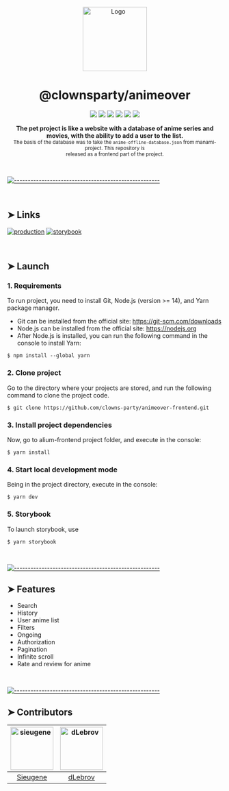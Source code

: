 <p align="center">
  <img src="https://avatars.githubusercontent.com/u/71570015?s=200&v=4" alt="Logo" width="150" height="150" />
</p>
<h1 align="center">@clownsparty/animeover</h1>
<p align="center">
<img src="https://img.shields.io/badge/contributors-2-red"/>
<img src="https://img.shields.io/badge/packages-1-blue"/>
<img src="https://img.shields.io/badge/release-v0.0-blue"/>
<img src="https://img.shields.io/badge/typescript-4.2.4-blue"/>
<img src="https://img.shields.io/badge/storybook-6.3.4-blue"/>
<img src="https://img.shields.io/badge/next-10.1.3-blue"/>
	</p>

<p align="center">
  <b>The pet project is like a website with a database of anime series and   <br/>
  movies, with the ability to add a user to the list.</b>
  <br/>
  <sub>
  The basis of the database was to take the <code>anime-offline-database.json</code> from manami-project. This repository is   <br/>
 released as a frontend part of the project.<sub>
</p>
<br/>

[![-----------------------------------------------------](https://raw.githubusercontent.com/andreasbm/readme/master/assets/lines/colored.png)](#table-of-contents)

<br/>

## ➤ Links

[![production](https://img.shields.io/badge/production-v1-blue)](https://animeover.herokuapp.com/)
[![storybook](https://img.shields.io/badge/storybook-v1-blue)](https://clowns-party.github.io/animeover-frontend)



<br/>

## ➤ Launch

### 1. Requirements

To run project, you need to install Git, Node.js (version >= 14), and Yarn package manager.

- Git can be installed from the official site: https://git-scm.com/downloads
- Node.js can be installed from the official site: https://nodejs.org
- After Node.js is installed, you can run the following command in the console to install Yarn:

`$ npm install --global yarn `

### 2. Clone project

Go to the directory where your projects are stored, and run the following command to clone the project code.

`$ git clone https://github.com/clowns-party/animeover-frontend.git `

### 3. Install project dependencies

Now, go to alium-frontend project folder, and execute in the console:

`$ yarn install `

### 4. Start local development mode

Being in the project directory, execute in the console:

`$ yarn dev `

### 5. Storybook

To launch storybook, use

`$ yarn storybook `

<br/>

[![-----------------------------------------------------](https://raw.githubusercontent.com/andreasbm/readme/master/assets/lines/colored.png)](#table-of-contents)

## ➤ Features
- Search
- History
- User anime list
- Filters
- Ongoing
- Authorization 
- Pagination
- Infinite scroll
- Rate and review for anime

<br/>


[![-----------------------------------------------------](https://raw.githubusercontent.com/andreasbm/readme/master/assets/lines/colored.png)](#table-of-contents)


## ➤ Contributors


| [<img alt="sieugene" src="https://avatars.githubusercontent.com/u/37626545?v=4" width="100">](https://sieugene.vercel.app) | [<img alt="dLebrov" src="https://avatars.githubusercontent.com/u/51052818?v=4" width="100">](https://github.com/dLebrov) |
|:--------------------------------------------------:|:--------------------------------------------------:|
| [Sieugene](https://sieugene.vercel.app) | [dLebrov](https://github.com/dLebrov) |

